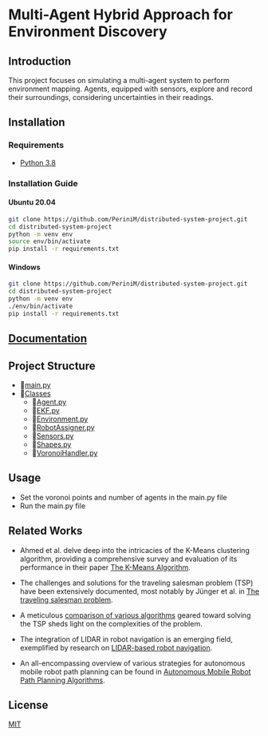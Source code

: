 # Multi-Agent Hybrid Approach for Environment Discovery

## Introduction
This project focuses on simulating a multi-agent system to perform environment mapping. Agents, equipped with sensors, explore and record their surroundings, considering uncertainties in their readings. 

## Installation

### Requirements
- [Python 3.8](https://www.python.org/downloads/)

### Installation Guide
#### Ubuntu 20.04
```bash
git clone https://github.com/PeriniM/distributed-system-project.git
cd distributed-system-project
python -m venv env
source env/bin/activate
pip install -r requirements.txt
```
#### Windows
```bash
git clone https://github.com/PeriniM/distributed-system-project.git
cd distributed-system-project
python -m venv env
./env/bin/activate
pip install -r requirements.txt
```
## [Documentation](https://perinim.github.io/DQN-SwingUp/)

## Project Structure
- 📄[main.py](main.py)
- 📂[Classes](Classes)
    - 📄[Agent.py](Classes/Agent.py)
    - 📄[EKF.py](Classes/EKF.py)
    - 📄[Environment.py](Classes/Environment.py)
    - 📄[RobotAssigner.py](Classes/RobotAssigner.py)
    - 📄[Sensors.py](Classes/Sensors.py)
    - 📄[Shapes.py](Classes/Shapes.py)
    - 📄[VoronoiHandler.py](Classes/VoronoiHandler.py)

## Usage
- Set the voronoi points and number of agents in the main.py file
- Run the main.py file

## Related Works
- Ahmed et al. delve deep into the intricacies of the K-Means clustering algorithm, providing a comprehensive survey and evaluation of its performance in their paper [The K-Means Algorithm](https://www.mdpi.com/2079-9292/9/8/1295).

- The challenges and solutions for the traveling salesman problem (TSP) have been extensively documented, most notably by Jünger et al. in [The traveling salesman problem](https://www.sciencedirect.com/science/article/pii/S0927050705801215).

- A meticulous [comparison of various algorithms](https://www.researchgate.net/profile/Haider-Abdulkarim/publication/280597707_Comparison_of_Algorithms_for_Solving_Traveling_Salesman_Problem/links/55bcab9808ae9289a0968a31/Comparison-of-Algorithms-for-Solving-Traveling-Salesman-Problem.pdf) geared toward solving the TSP sheds light on the complexities of the problem.

- The integration of LIDAR in robot navigation is an emerging field, exemplified by research on [LIDAR-based robot navigation](https://ieeexplore.ieee.org/document/8407319).

- An all-encompassing overview of various strategies for autonomous mobile robot path planning can be found in [Autonomous Mobile Robot Path Planning Algorithms](https://ieeexplore.ieee.org/abstract/document/4339335).

## License
[MIT](https://choosealicense.com/licenses/mit/)